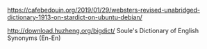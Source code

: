 https://cafebedouin.org/2019/01/29/websters-revised-unabridged-dictionary-1913-on-stardict-on-ubuntu-debian/

http://download.huzheng.org/bigdict/ Soule's Dictionary of English Synonyms (En-En)

